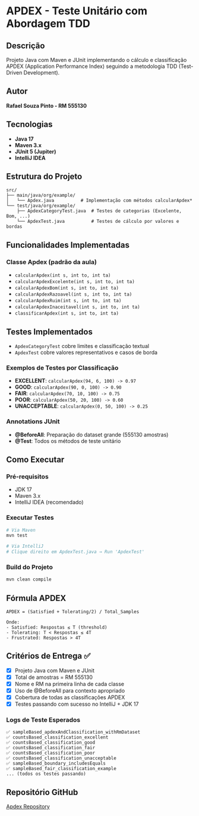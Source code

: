 # APDEX - Teste Unitário com Abordagem TDD

## Descrição

Projeto Java com Maven e JUnit implementando o cálculo e classificação APDEX (Application Performance Index) seguindo a metodologia TDD (Test-Driven Development).

## Autor

**Rafael Souza Pinto - RM 555130**

## Tecnologias

- **Java 17**
- **Maven 3.x**
- **JUnit 5 (Jupiter)**
- **IntelliJ IDEA**

## Estrutura do Projeto

```
src/
├── main/java/org/example/
│   └── Apdex.java          # Implementação com métodos calcularApdex*
└── test/java/org/example/
    ├── ApdexCategoryTest.java  # Testes de categorias (Excelente, Bom, ...)
    └── ApdexTest.java          # Testes de cálculo por valores e bordas
```

## Funcionalidades Implementadas

### Classe Apdex (padrão da aula)

- `calcularApdex(int s, int to, int ta)`
- `calcularApdexExcelente(int s, int to, int ta)`
- `calcularApdexBom(int s, int to, int ta)`
- `calcularApdexRazoavel(int s, int to, int ta)`
- `calcularApdexRuim(int s, int to, int ta)`
- `calcularApdexInaceitavel(int s, int to, int ta)`
- `classificarApdex(int s, int to, int ta)`

## Testes Implementados

- `ApdexCategoryTest` cobre limites e classificação textual
- `ApdexTest` cobre valores representativos e casos de borda

### Exemplos de Testes por Classificação

- **EXCELLENT**: `calcularApdex(94, 6, 100) -> 0.97`
- **GOOD**: `calcularApdex(90, 0, 100) -> 0.90`
- **FAIR**: `calcularApdex(70, 10, 100) -> 0.75`
- **POOR**: `calcularApdex(50, 20, 100) -> 0.60`
- **UNACCEPTABLE**: `calcularApdex(0, 50, 100) -> 0.25`

### Annotations JUnit

- **@BeforeAll**: Preparação do dataset grande (555130 amostras)
- **@Test**: Todos os métodos de teste unitário

## Como Executar

### Pré-requisitos

- JDK 17
- Maven 3.x
- IntelliJ IDEA (recomendado)

### Executar Testes

```bash
# Via Maven
mvn test

# Via IntelliJ
# Clique direito em ApdexTest.java → Run 'ApdexTest'
```

### Build do Projeto

```bash
mvn clean compile
```

## Fórmula APDEX

```
APDEX = (Satisfied + Tolerating/2) / Total_Samples

Onde:
- Satisfied: Respostas ≤ T (threshold)
- Tolerating: T < Respostas ≤ 4T
- Frustrated: Respostas > 4T
```

## Critérios de Entrega ✅

- [x] Projeto Java com Maven e JUnit
- [x] Total de amostras = RM 555130
- [x] Nome e RM na primeira linha de cada classe
- [x] Uso de @BeforeAll para contexto apropriado
- [x] Cobertura de todas as classificações APDEX
- [x] Testes passando com sucesso no IntelliJ + JDK 17

### Logs de Teste Esperados

```
✅ sampleBased_apdexAndClassification_withRmDataset
✅ countsBased_classification_excellent
✅ countsBased_classification_good
✅ countsBased_classification_fair
✅ countsBased_classification_poor
✅ countsBased_classification_unacceptable
✅ sampleBased_boundary_includesEquals
✅ sampleBased_fair_classification_example
... (todos os testes passando)
```

## Repositório GitHub

[Apdex Repository](https://github.com/RafaellSouzaPinto/Apdex.git)
